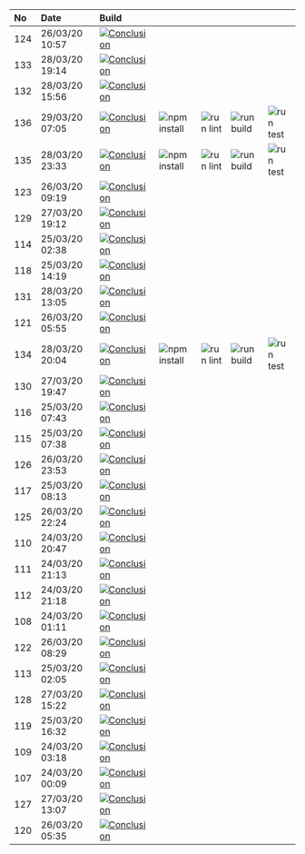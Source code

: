 | No  | Date           | Build                                                                                                                                                           |                                                                      |                                                                |                                                                  |                                                                |
| :-- | :------------- | :-------------------------------------------------------------------------------------------------------------------------------------------------------------- | :------------------------------------------------------------------- | :------------------------------------------------------------- | :--------------------------------------------------------------- | :------------------------------------------------------------- |
| 124 | 26/03/20 10:57 | [![Conclusion](https://img.shields.io/badge/build-pass-brightgreen)](https://github.com/e2e-boilerplate/nightwatch-typescript-tsc-expect/actions/runs/63872640) |                                                                      |                                                                |                                                                  |                                                                |
| 133 | 28/03/20 19:14 | [![Conclusion](https://img.shields.io/badge/build-pass-brightgreen)](https://github.com/e2e-boilerplate/nightwatch-typescript-tsc-expect/actions/runs/65521187) |                                                                      |                                                                |                                                                  |                                                                |
| 132 | 28/03/20 15:56 | [![Conclusion](https://img.shields.io/badge/build-pass-brightgreen)](https://github.com/e2e-boilerplate/nightwatch-typescript-tsc-expect/actions/runs/65439841) |                                                                      |                                                                |                                                                  |                                                                |
| 136 | 29/03/20 07:05 | [![Conclusion](https://img.shields.io/badge/build-pass-brightgreen)](https://github.com/e2e-boilerplate/nightwatch-typescript-tsc-expect/actions/runs/65777961) | ![npm install](https://img.shields.io/badge/npm-install-brightgreen) | ![run lint](https://img.shields.io/badge/run-lint-brightgreen) | ![run build](https://img.shields.io/badge/run-build-brightgreen) | ![run test](https://img.shields.io/badge/run-test-brightgreen) |
| 135 | 28/03/20 23:33 | [![Conclusion](https://img.shields.io/badge/build-pass-brightgreen)](https://github.com/e2e-boilerplate/nightwatch-typescript-tsc-expect/actions/runs/65617931) | ![npm install](https://img.shields.io/badge/npm-install-brightgreen) | ![run lint](https://img.shields.io/badge/run-lint-brightgreen) | ![run build](https://img.shields.io/badge/run-build-brightgreen) | ![run test](https://img.shields.io/badge/run-test-brightgreen) |
| 123 | 26/03/20 09:19 | [![Conclusion](https://img.shields.io/badge/build-pass-brightgreen)](https://github.com/e2e-boilerplate/nightwatch-typescript-tsc-expect/actions/runs/63810075) |                                                                      |                                                                |                                                                  |                                                                |
| 129 | 27/03/20 19:12 | [![Conclusion](https://img.shields.io/badge/build-pass-brightgreen)](https://github.com/e2e-boilerplate/nightwatch-typescript-tsc-expect/actions/runs/64974137) |                                                                      |                                                                |                                                                  |                                                                |
| 114 | 25/03/20 02:38 | [![Conclusion](https://img.shields.io/badge/build-pass-brightgreen)](https://github.com/e2e-boilerplate/nightwatch-typescript-tsc-expect/actions/runs/62788372) |                                                                      |                                                                |                                                                  |                                                                |
| 118 | 25/03/20 14:19 | [![Conclusion](https://img.shields.io/badge/build-pass-brightgreen)](https://github.com/e2e-boilerplate/nightwatch-typescript-tsc-expect/actions/runs/63213465) |                                                                      |                                                                |                                                                  |                                                                |
| 131 | 28/03/20 13:05 | [![Conclusion](https://img.shields.io/badge/build-pass-brightgreen)](https://github.com/e2e-boilerplate/nightwatch-typescript-tsc-expect/actions/runs/65373489) |                                                                      |                                                                |                                                                  |                                                                |
| 121 | 26/03/20 05:55 | [![Conclusion](https://img.shields.io/badge/build-pass-brightgreen)](https://github.com/e2e-boilerplate/nightwatch-typescript-tsc-expect/actions/runs/63681863) |                                                                      |                                                                |                                                                  |                                                                |
| 134 | 28/03/20 20:04 | [![Conclusion](https://img.shields.io/badge/build-pass-brightgreen)](https://github.com/e2e-boilerplate/nightwatch-typescript-tsc-expect/actions/runs/65533076) | ![npm install](https://img.shields.io/badge/npm-install-brightgreen) | ![run lint](https://img.shields.io/badge/run-lint-brightgreen) | ![run build](https://img.shields.io/badge/run-build-brightgreen) | ![run test](https://img.shields.io/badge/run-test-brightgreen) |
| 130 | 27/03/20 19:47 | [![Conclusion](https://img.shields.io/badge/build-pass-brightgreen)](https://github.com/e2e-boilerplate/nightwatch-typescript-tsc-expect/actions/runs/64985222) |                                                                      |                                                                |                                                                  |                                                                |
| 116 | 25/03/20 07:43 | [![Conclusion](https://img.shields.io/badge/build-pass-brightgreen)](https://github.com/e2e-boilerplate/nightwatch-typescript-tsc-expect/actions/runs/62952748) |                                                                      |                                                                |                                                                  |                                                                |
| 115 | 25/03/20 07:38 | [![Conclusion](https://img.shields.io/badge/build-pass-brightgreen)](https://github.com/e2e-boilerplate/nightwatch-typescript-tsc-expect/actions/runs/62951417) |                                                                      |                                                                |                                                                  |                                                                |
| 126 | 26/03/20 23:53 | [![Conclusion](https://img.shields.io/badge/build-pass-brightgreen)](https://github.com/e2e-boilerplate/nightwatch-typescript-tsc-expect/actions/runs/64316343) |                                                                      |                                                                |                                                                  |                                                                |
| 117 | 25/03/20 08:13 | [![Conclusion](https://img.shields.io/badge/build-pass-brightgreen)](https://github.com/e2e-boilerplate/nightwatch-typescript-tsc-expect/actions/runs/62974128) |                                                                      |                                                                |                                                                  |                                                                |
| 125 | 26/03/20 22:24 | [![Conclusion](https://img.shields.io/badge/build-pass-brightgreen)](https://github.com/e2e-boilerplate/nightwatch-typescript-tsc-expect/actions/runs/64282728) |                                                                      |                                                                |                                                                  |                                                                |
| 110 | 24/03/20 20:47 | [![Conclusion](https://img.shields.io/badge/build-pass-brightgreen)](https://github.com/e2e-boilerplate/nightwatch-typescript-tsc-expect/actions/runs/62642155) |                                                                      |                                                                |                                                                  |                                                                |
| 111 | 24/03/20 21:13 | [![Conclusion](https://img.shields.io/badge/build-pass-brightgreen)](https://github.com/e2e-boilerplate/nightwatch-typescript-tsc-expect/actions/runs/62657902) |                                                                      |                                                                |                                                                  |                                                                |
| 112 | 24/03/20 21:18 | [![Conclusion](https://img.shields.io/badge/build-pass-brightgreen)](https://github.com/e2e-boilerplate/nightwatch-typescript-tsc-expect/actions/runs/62659569) |                                                                      |                                                                |                                                                  |                                                                |
| 108 | 24/03/20 01:11 | [![Conclusion](https://img.shields.io/badge/build-pass-brightgreen)](https://github.com/e2e-boilerplate/nightwatch-typescript-tsc-expect/actions/runs/61971945) |                                                                      |                                                                |                                                                  |                                                                |
| 122 | 26/03/20 08:29 | [![Conclusion](https://img.shields.io/badge/build-pass-brightgreen)](https://github.com/e2e-boilerplate/nightwatch-typescript-tsc-expect/actions/runs/63778225) |                                                                      |                                                                |                                                                  |                                                                |
| 113 | 25/03/20 02:05 | [![Conclusion](https://img.shields.io/badge/build-pass-brightgreen)](https://github.com/e2e-boilerplate/nightwatch-typescript-tsc-expect/actions/runs/62775663) |                                                                      |                                                                |                                                                  |                                                                |
| 128 | 27/03/20 15:22 | [![Conclusion](https://img.shields.io/badge/build-pass-brightgreen)](https://github.com/e2e-boilerplate/nightwatch-typescript-tsc-expect/actions/runs/64852989) |                                                                      |                                                                |                                                                  |                                                                |
| 119 | 25/03/20 16:32 | [![Conclusion](https://img.shields.io/badge/build-pass-brightgreen)](https://github.com/e2e-boilerplate/nightwatch-typescript-tsc-expect/actions/runs/63292787) |                                                                      |                                                                |                                                                  |                                                                |
| 109 | 24/03/20 03:18 | [![Conclusion](https://img.shields.io/badge/build-pass-brightgreen)](https://github.com/e2e-boilerplate/nightwatch-typescript-tsc-expect/actions/runs/62025586) |                                                                      |                                                                |                                                                  |                                                                |
| 107 | 24/03/20 00:09 | [![Conclusion](https://img.shields.io/badge/build-pass-brightgreen)](https://github.com/e2e-boilerplate/nightwatch-typescript-tsc-expect/actions/runs/61947748) |                                                                      |                                                                |                                                                  |                                                                |
| 127 | 27/03/20 13:07 | [![Conclusion](https://img.shields.io/badge/build-pass-brightgreen)](https://github.com/e2e-boilerplate/nightwatch-typescript-tsc-expect/actions/runs/64773526) |                                                                      |                                                                |                                                                  |                                                                |
| 120 | 26/03/20 05:35 | [![Conclusion](https://img.shields.io/badge/build-pass-brightgreen)](https://github.com/e2e-boilerplate/nightwatch-typescript-tsc-expect/actions/runs/63671375) |                                                                      |                                                                |                                                                  |                                                                |